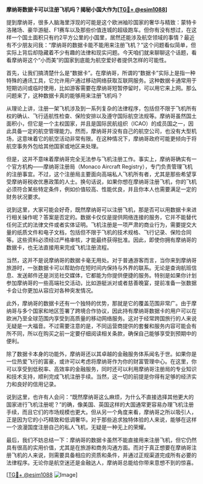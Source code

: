 **摩纳哥数据卡可以注册飞机吗？揭秘小国大作为[[TG💪+ @esim1088](https://t.me/s/esim1088)]**

提到摩纳哥，很多人脑海里浮现的可能是这个欧洲袖珍国家的奢华与精致：蒙特卡洛赌场、豪华游艇、F1赛车以及那些价值连城的超级跑车。但你有没有想过，在这样一个国土面积只有约2平方公里的小国里，居然还能涉及航空领域的事情？最近有不少朋友问我：“摩纳哥的数据卡能不能用来注册飞机？”这个问题看似简单，但实际上背后却隐藏着不少有趣的法律和现实问题。今天咱们就来聊聊这个话题，看看摩纳哥这个“小而美”的国家到底能为航空爱好者提供怎样的可能性。

首先，让我们搞清楚什么是“数据卡”。在摩纳哥，所谓的“数据卡”实际上是指一种特殊的通讯工具，它允许用户通过移动网络获取互联网服务。这种数据卡通常用于短期访问或临时使用，比如游客需要在摩纳哥短暂停留时，可以用它来上网。那么问题来了，这种数据卡真的能够用来注册飞机吗？

从理论上讲，注册一架飞机涉及到一系列复杂的法律程序，包括但不限于飞机所有权的确认、飞行适航性检查、保险安排以及遵守国际航空法规等。摩纳哥虽然国土面积小，但它是一个主权国家，并且是国际民航组织（ICAO）的成员国之一，因此具备一定的航空管理能力。然而，摩纳哥并没有自己的航空公司，也没有大型机场，这意味着它的航空活动非常有限。在这种情况下，摩纳哥政府可能更倾向于将航空事务外包给其他国家或地区来处理。

但是，这并不意味着摩纳哥完全无法参与飞机注册工作。事实上，摩纳哥确实有一个官方机构——摩纳哥注册局（Monaco Aircraft Registry），专门负责管理飞机的注册事宜。不过，这个注册局主要面向高端私人飞机所有者，尤其是那些希望享受摩纳哥税收优惠政策的人士。换句话说，如果你想在摩纳哥注册飞机，你的飞机必须符合某些特定条件，例如价值较高、性能优良，并且你本人也需要满足一定的财务状况要求。

说到这里，大家可能会好奇，既然摩纳哥可以注册飞机，那是否可以用数据卡来进行相关操作呢？答案是否定的。数据卡仅仅是提供网络连接的服务，它并不能替代任何正式的法律文件或者实体证明。飞机注册是一项严肃的商业行为，需要提交大量的纸质文件和电子文档，包括但不限于飞机的技术规格、飞行记录、保险合同等。这些资料必须经过严格审核，才能最终获得批准。因此，即使你拥有摩纳哥的数据卡，也无法直接用来完成飞机注册流程。

当然，这并不是说摩纳哥的数据卡毫无用处。对于普通游客而言，当你来到摩纳哥旅游时，一张数据卡可以帮助你在短时间内保持与外界的联系。无论是查询航班信息、发送邮件还是浏览社交媒体，它都能为你提供便捷的服务。特别是如果你计划参加摩纳哥的一些高端社交活动，比如游艇派对或者慈善晚宴，提前准备一张数据卡会让你更加从容应对各种突发情况。

此外，摩纳哥的数据卡还有一个独特的优势，那就是它的覆盖范围非常广。由于摩纳哥与多个国家和地区签署了跨境合作协议，因此持有摩纳哥数据卡的用户可以在欧洲乃至全球范围内享受到高质量的移动网络服务。这对于经常跨国旅行的人来说无疑是一大福音。不过需要注意的是，不同运营商提供的套餐和服务内容可能会有所不同，所以在购买之前一定要仔细阅读相关条款，确保自己能够享受到预期中的便利。

除了数据卡本身的功能外，摩纳哥还以其卓越的金融服务体系闻名于世。如果你是一位热爱飞行的富豪，或许可以考虑将摩纳哥作为你的财富管理中心。在这里，你可以享受到低税率、高效率的金融服务，同时还可以利用摩纳哥注册局的专业知识和技术支持，顺利完成飞机注册手续。当然，这一切的前提是你得有足够的经济实力和良好的信用记录。

说到这里，也许有人会问：“既然摩纳哥这么麻烦，为什么不直接选择其他更大的国家进行飞机注册呢？”的确，像美国、英国这样的大国通常更容易办理飞机注册手续，而且它们的市场规模也更大。但从另一个角度来看，摩纳哥之所以吸引人，正是因为它的小巧精致和低调奢华。对于那些追求独特体验的人来说，能够在这样一个浪漫国度注册自己的私人飞机，无疑是一种无上的荣耀。

最后，我们不妨总结一下：摩纳哥的数据卡虽然不能直接用来注册飞机，但它仍然具有很高的实用价值，尤其是在旅游和商务沟通方面。而对于真正想要在摩纳哥注册飞机的人来说，则需要具备相应的资质和条件，并通过正规渠道完成所有必要的法律程序。无论你是航空迷还是金融达人，摩纳哥总能给你带来意想不到的惊喜。

[[TG💪+ @esim1088](https://t.me/s/esim1088) ![Image](https://i.postimg.cc/4NQfJmqS/Snipaste-2025-05-13-00-14-12.png)]